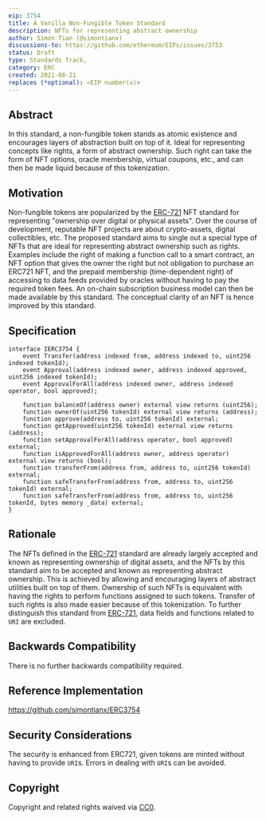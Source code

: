 ```yaml
---
eip: 3754
title: A Vanilla Non-Fungible Token Standard
description: NFTs for representing abstract ownership
author: Simon Tian (@simontianx)
discussions-to: https://github.com/ethereum/EIPs/issues/3753
status: Draft
type: Standards Track,
category: ERC
created: 2021-08-21
replaces (*optional): <EIP number(s)>
---
```


## Abstract
In this standard, a non-fungible token stands as atomic existence and encourages
layers of abstraction built on top of it. Ideal for representing concepts like
rights, a form of abstract ownership. Such right can take the form of NFT options,
oracle membership, virtual coupons, etc., and can then be made liquid because of
this tokenization.

## Motivation
Non-fungible tokens are popularized by the [ERC-721](./eip-721.md) NFT standard
for representing "ownership over digital or physical assets". Over the course of
development, reputable NFT projects are about crypto-assets, digital collectibles,
etc. The proposed standard aims to single out a special type of NFTs that are
ideal for representing abstract ownership such as rights. Examples include the
right of making a function call to a smart contract, an NFT option that gives
the owner the right but not obligation to purchase an ERC721 NFT, and the prepaid
membership (time-dependent right) of accessing to data feeds provided by oracles
without having to pay the required token fees. An on-chain subscription business
model can then be made available by this standard. The conceptual clarity of an
NFT is hence improved by this standard.

## Specification
```
interface IERC3754 {
    event Transfer(address indexed from, address indexed to, uint256 indexed tokenId);
    event Approval(address indexed owner, address indexed approved, uint256 indexed tokenId);
    event ApprovalForAll(address indexed owner, address indexed operator, bool approved);

    function balanceOf(address owner) external view returns (uint256);
    function ownerOf(uint256 tokenId) external view returns (address);
    function approve(address to, uint256 tokenId) external;
    function getApproved(uint256 tokenId) external view returns (address);
    function setApprovalForAll(address operator, bool approved) external;
    function isApprovedForAll(address owner, address operator) external view returns (bool);
    function transferFrom(address from, address to, uint256 tokenId) external;
    function safeTransferFrom(address from, address to, uint256 tokenId) external;
    function safeTransferFrom(address from, address to, uint256 tokenId, bytes memory _data) external;
}
```

## Rationale
The NFTs defined in the [ERC-721](./eip-721.md) standard are already largely
accepted and known as representing ownership of digital assets, and the NFTs by
this standard aim to be accepted and known as representing abstract ownership.
This is achieved by allowing and encouraging layers of abstract utilities built
on top of them. Ownership of such NFTs is equivalent with having the rights to
perform functions assigned to such tokens. Transfer of such rights is also made
easier because of this tokenization. To further distinguish this standard
from [ERC-721](./eip-721.md), data fields and functions related to `URI` are
excluded.

## Backwards Compatibility
There is no further backwards compatibility required.

## Reference Implementation
https://github.com/simontianx/ERC3754

## Security Considerations
The security is enhanced from ERC721, given tokens are minted without having to
provide `URI`s. Errors in dealing with `URI`s can be avoided.

## Copyright
Copyright and related rights waived via [CC0](https://creativecommons.org/publicdomain/zero/1.0/).

